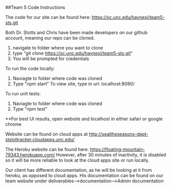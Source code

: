 ##Team 5 Code Instructions

The code for our site can be found here: https://sc.unc.edu/haynesj/team5-sts.git

Both Dr. Stotts and Chris have been made developers on our github account, meaning our repo can be cloned.

1) navigate to folder where you want to clone
2) type "git clone https://sc.unc.edu/haynesj/team5-sts.git"
3) You will be prompted for credentials

To run the code locally:
1) Naviagte to folder where code was cloned
2) Type "npm start"
To view site, type in url: localhost:8080/

To run unit tests:
1) Naviagte to folder where code was cloned
2) Type "npm test"

**For best UI results, open website and localhost in either safari or google chrome

Website can be found on cloud apps at http://sealtheseasons-dept-stslottracker.cloudapps.unc.edu/

The Heroku website can be found here: https://floating-mountain-79343.herokuapp.com/
However, after 30 minutes of inactivity, it is disabled so it will be more reliable to look at the cloud apps site or run locally.

Our client has different documentation, as he will be looking at it from heroku, as opposed to cloud apps. His documentation can be found on our team website under deliverables-->documentation-->Admin documentation

